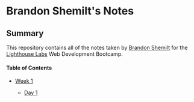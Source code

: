# Brandon Shemilt's Notes

## Summary

This repository contains all of the notes taken by [Brandon Shemilt](https://github.com/S-Brand5136) for the [Lighthouse Labs](https://www.lighthouselabs.ca/) Web Development Bootcamp.

#### Table of Contents

- [Week 1](/Week_1)

  - [Day 1](/Week_1/Day_1)
